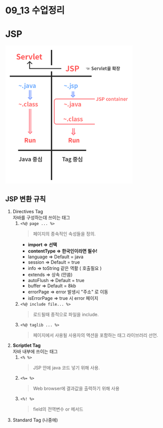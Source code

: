 09_13 수업정리
====

# JSP 

<img src = "./jsp.png" width = "400"/>

## JSP 변환 규칙

1. Directives Tag  
   자바를 구성하는데 쓰이는 태그 
   1. `<%@ page ... %>` 
      > 페이지의  종속적인 속성들을 정의.
       -  **import => 선택**
       -  **contentType => 한국인이라면 필수!**
       -  language => Default = java
       -  session => Default = true
       -  info => toString 같은 역활 ( 호출필요 )
       -  extends => 상속 (안씀)
       -  autoFlush => Default = true
       -  buffer => Default = 8kb
       -  errorPage => error 발생시 "주소" 로 이동
       -  isErrorPage => true 시 error 페이지
   1. `<%@ include file... %>`  
      > 로드될때 종적으로 파일을 include.
   2. `<%@ taglib ... %>`  
      > 페이지에서 사용될 사용자의 액션을 포함하는 태그 라이브러리 선언.
2. **Scriptlet Tag**  
   자바 내부에 쓰이는 태그
   1. `<% %>`
        > JSP 안에 java 코드 넣기 위해 사용. 
   2. `<%= %>`
        > Web browser에 결과값을 출력하기 위해 사용
   3. `<%! %>`
        > field의 전역변수 or 메서드
3. Standard Tag (나중에)